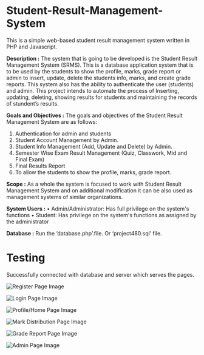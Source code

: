 # Student-Result-Management-System
This is a simple web-based student result management system written in PHP and Javascript.

**Description :**
The system that is going to be developed is the Student Result Management System (SRMS). This is a database application system that is to be used by the students to show the profile, marks, grade report or admin to insert, update, delete the students info, marks, and create grade reports. This system also has the ability to authenticate the user (students) and admin. This project intends to automate the process of Inserting, updating, deleting, showing results for students and maintaining the records of stundent’s results.

**Goals and Objectives :**
The goals and objectives of the Student Result Management System are as follows:
1. Authentication for admin and students
2. Student Account Management by Admin.
3. Student Info Management (Add, Update and Delete) by Admin.
4. Semester Wise Exam Result Management (Quiz, Classwork, Mid and Final Exam)
5. Final Results Report
6. To allow the students to show the profile, marks, grade report.

**Scope :**
As a whole the system is focused to work with Student Result Management System and on additional modification it can be also used as management systems of similar organizations.

**System Users :**
• Admin/Administrator: Has full privilege on the system's functions
• Student: Has privilege on the system's functions as assigned by the administrator

**Database :**
Run the ‘database.php’.file. Or ‘project480.sql’ file.

# Testing
Successfully connected with database and server which serves the pages.

![Register Page Image](https://user-images.githubusercontent.com/43060004/166691070-18e0ce56-a992-4bad-9e82-0cbf47d8c0d3.png)

![Login Page Image](https://user-images.githubusercontent.com/43060004/166691186-07ed9eb9-1046-469d-9d07-c216f1f40bea.png)

![Profile/Home Page Image](https://user-images.githubusercontent.com/43060004/166691221-39eb5311-ea86-40dc-b61c-0fc0c35c867b.png)

![Mark Distribution Page Image](https://user-images.githubusercontent.com/43060004/166691250-5ea6ed1b-b1e2-4c3b-b4d9-8e01349ee595.png)

![Grade Report Page Image](https://user-images.githubusercontent.com/43060004/166691273-23bf7647-7152-4e75-896a-a8a3ccadd0c4.png)

![Admin Page Image](https://user-images.githubusercontent.com/43060004/166691285-1e4f3d7d-dc55-4203-be3e-9db822f0c427.png)
